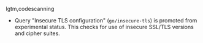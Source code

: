 lgtm,codescanning
* Query "Insecure TLS configuration" (`go/insecure-tls`) is promoted from experimental status. This checks for use of insecure SSL/TLS versions and cipher suites.
